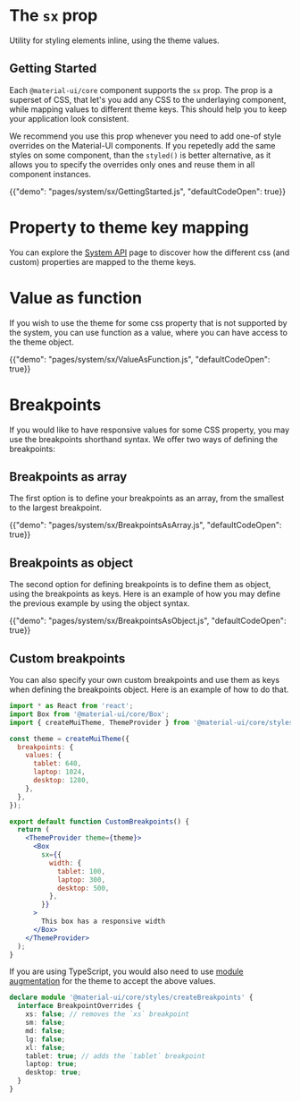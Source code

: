 # The `sx` prop

<p class="description">Utility for styling elements inline, using the theme values.</p>

## Getting Started

Each `@material-ui/core` component supports the `sx` prop. The prop is a superset of CSS, that let's you add any CSS to the underlaying component, while mapping values to different theme keys. This should help you to keep your application look consistent.

We recommend you use this prop whenever you need to add one-of style overrides on the Material-UI components. If you repetedly add the same styles on some component, than the `styled()` is better alternative, as it allows you to specify the overrides only ones and reuse them in all component instances.

{{"demo": "pages/system/sx/GettingStarted.js", "defaultCodeOpen": true}}

# Property to theme key mapping

You can explore the [System API](system/api/) page to discover how the different css (and custom) properties are mapped to the theme keys.

# Value as function

If you wish to use the theme for some css property that is not supported by the system, you can use function as a value, where you can have access to the theme object.

{{"demo": "pages/system/sx/ValueAsFunction.js", "defaultCodeOpen": true}}

# Breakpoints

If you would like to have responsive values for some CSS property, you may use the breakpoints shorthand syntax. We offer two ways of defining the breakpoints:

## Breakpoints as array

The first option is to define your breakpoints as an array, from the smallest to the largest breakpoint.

{{"demo": "pages/system/sx/BreakpointsAsArray.js", "defaultCodeOpen": true}}

## Breakpoints as object

The second option for defining breakpoints is to define them as object, using the breakpoints as keys. Here is an example of how you may define the previous example by using the object syntax.

{{"demo": "pages/system/sx/BreakpointsAsObject.js", "defaultCodeOpen": true}}

## Custom breakpoints

You can also specify your own custom breakpoints and use them as keys when defining the breakpoints object. Here is an example of how to do that.

```jsx
import * as React from 'react';
import Box from '@material-ui/core/Box';
import { createMuiTheme, ThemeProvider } from '@material-ui/core/styles';

const theme = createMuiTheme({
  breakpoints: {
    values: {
      tablet: 640,
      laptop: 1024,
      desktop: 1280,
    },
  },
});

export default function CustomBreakpoints() {
  return (
    <ThemeProvider theme={theme}>
      <Box
        sx={{
          width: {
            tablet: 100,
            laptop: 300,
            desktop: 500,
          },
        }}
      >
        This box has a responsive width
      </Box>
    </ThemeProvider>
  );
}
```

If you are using TypeScript, you would also need to use [module augmentation](/guides/typescript/#customization-of-theme) for the theme to accept the above values.

```ts
declare module '@material-ui/core/styles/createBreakpoints' {
  interface BreakpointOverrides {
    xs: false; // removes the `xs` breakpoint
    sm: false;
    md: false;
    lg: false;
    xl: false;
    tablet: true; // adds the `tablet` breakpoint
    laptop: true;
    desktop: true;
  }
}
```
